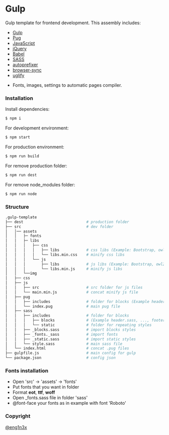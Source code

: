 # Gulp

Gulp template for frontend development.
This assembly includes:

- [Gulp](https://gulpjs.com/)
- [Pug](https://pugjs.org/api/getting-started.html)
- [JavaScript](https://javascript.info/)
- [jQuery](https://jquery.com/)
- [Babel](https://www.npmjs.com/package/gulp-babel)
- [SASS](https://www.npmjs.com/package/gulp-sass)
- [autoprefixer](https://www.npmjs.com/package/gulp-autoprefixer)
- [browser-sync](https://www.npmjs.com/package/browser-sync)
- [uglify](https://www.npmjs.com/package/gulp-uglify)

* Fonts, images, settings to automatic pages compiler.

### Installation

Install dependencies:

```sh
$ npm i
```

For development environment:

```sh
$ npm start
```

For production environment:

```sh
$ npm run build
```

For remove production folder:

```sh
$ npm run dest
```

For remove node_modules folder:

```sh
$ npm run node
```

### Structure

```bash
.gulp-template
├── dest                            # production folder
├── src                             # dev folder
│   │── assets
│   │   ├─ fonts
│   │   ├─ libs
│   │   │   ├── css
│   │   │   │   ├── libs            # css libs (Example: Bootstrap, owl2)
│   │   │   │   └── libs.min.css    # minify css libs
│   │   │   └── js
│   │   │       ├── libs            # js libs (Example: Bootstrap, owl2)
│   │   │       └── libs.min.js     # minify js libs
│   │   └──img
│   ├── css
│   ├── js
│   │   ├── src                     # src folder for js files
│   │   └── main.min.js             # concat minify js file
│   ├── pug
│   │   ├── includes                # folder for blocks (Example header.pug, ..., footer.pug)
│   │   └── index.pug               # main pug file
│   ├── sass
│   │   ├── includes                # folder for blocks
│   │   │   ├── blocks              # (Example header.sass, ..., footer.sass)
│   │   │   └── static              # folder for repeating styles
│   │   ├── _blocks.sass            # import blocks styles
│   │   ├── _fonts._sass            # import fonts
│   │   ├── _static.sass            # import static styles
│   │   └── style.sass              # main sass file
│   └── index.html                  # concat .pug files
├── gulpfile.js                     # main config for gulp
└── package.json                    # config json
```

### Fonts installation

- Open 'src' -> 'assets' -> 'fonts'
- Put fonts that you want in folder
- Format **eot**, **ttf**, **woff**
- Open \_fonts.sass file in folder 'sass'
- @font-face your fonts as in example with font 'Roboto'

### Copyright

[@eng1n3x](https://github.com/ENG1N3X)
